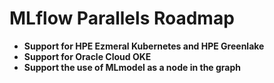 # MLflow Parallels Roadmap

- **Support for HPE Ezmeral Kubernetes and HPE Greenlake**
- **Support for Oracle Cloud OKE**
- **Support the use of MLmodel as a node in the graph**
